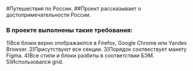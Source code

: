 #Путешествия по России.
##Проект рассказывает о достопримечательности России.
### В проекте выполнены такие требования:
1)Все блоки верно отображаются в Firefox, Google Chrome или Yandex Browser.
2)Присутствуют все секции.
3)Порядок соотвествует макету Figma.
4)Все стили и блоки разбиты в соответствии БЭМ.
5)Использовался grid.